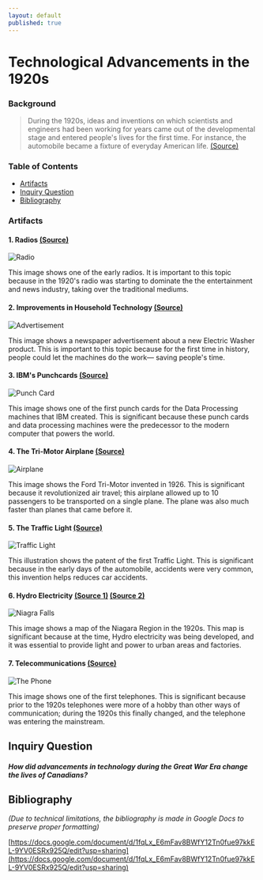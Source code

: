 ```yaml
---
layout: default
published: true
---
```

# Technological Advancements in the 1920s

### Background

> During the 1920s, ideas and inventions on which scientists and engineers had been working for years came out of the developmental stage and entered people's lives for the first time. For instance, the automobile became a fixture of everyday American life. [(Source)](https://www.encyclopedia.com/social-sciences/culture-magazines/1920s-science-and-technology-overview)

### Table of Contents
 - [Artifacts](#artifacts)
 - [Inquiry Question](#paragraph)
 - [Bibliography](#bibliography)

### Artifacts<a name="artifacts"/>

#### 1. Radios [(Source)](https://inktank.fi/disruptive-decades-technologies-that-revolutionized-the-1920s)

![Radio](https://inktank.fi/wp-content/uploads/2016/02/Radio-broadcast-in-the-1920s.jpg)

This image shows one of the early radios. It is important to this topic because in the 1920's radio was starting to dominate the the entertainment and news industry, taking over the traditional mediums.

#### 2. Improvements in Household Technology [(Source)](https://caperpics.wordpress.com/tag/capers/)

![Advertisement](https://caperpics.files.wordpress.com/2011/03/sears_wash-scaled600.jpg?w=486&h=656)

This image shows a newspaper advertisement about a new Electric Washer product. This is important to this topic because for the first time in history, people could let the machines do the work— saving people's time.


#### 3. IBM's Punchcards [(Source)](https://www.wired.com/2012/11/the-decades-that-invented-the-future-part-3-1921-1930/)

![Punch Card](https://www.wired.com/wp-content/uploads/images_blogs/gadgetlab/2012/11/punched_card-660x290.jpg)

This image shows one of the first punch cards for the Data Processing machines that IBM created. This is significant because these punch cards and data processing machines were the predecessor to the modern computer that powers the world.

#### 4. The Tri-Motor Airplane [(Source)](https://www.wired.com/2012/11/the-decades-that-invented-the-future-part-3-1921-1930/)

![Airplane](https://www.wired.com/wp-content/uploads/images_blogs/gadgetlab/2012/11/ford_trimotor.jpg)

This image shows the Ford Tri-Motor invented in 1926. This is significant because it revolutionized air travel; this airplane allowed up to 10 passengers to be transported on a single plane. The plane was also much faster than planes that came before it.

#### 5. The Traffic Light [(Source)](https://www.wired.com/2012/11/the-decades-that-invented-the-future-part-3-1921-1930/)

![Traffic Light](https://www.wired.com/wp-content/uploads/images_blogs/gadgetlab/2012/11/traffic-light-patent.jpg)

This illustration shows the patent of the first Traffic Light. This is significant because in the early days of the automobile, accidents were very common, this invention helps reduces car accidents. 

#### 6. Hydro Electricity [(Source 1)](https://www.oldmapsonline.org/map/usgs/5930887/) [(Source 2)](https://www.thecanadianencyclopedia.ca/en/article/technology)

![Niagra Falls](https://ngmdb.usgs.gov/img4/ht_icons/overlay/NY/NY_Niagara%20Falls_462633_1901_62500_geo.jpg)

This image shows a map of the Niagara Region in the 1920s. This map is significant because at the time, Hydro electricity was being developed, and it was essential to provide light and power to urban areas and factories.

#### 7. Telecommunications [(Source)](https://www.techwalla.com/articles/telephones-in-the-1920s)

![The Phone](https://img.techwallacdn.com/630x/cppd/14/154/fotolia_3740529_XS.jpg?type=webp)

This image shows one of the first telephones. This is significant because prior to the 1920s telephones were more of a hobby than other ways of communication; during the 1920s this finally changed, and the telephone was entering the mainstream.

## Inquiry Question<a name="paragraph" />

##### How did advancements in technology during the Great War Era change the lives of Canadians?



## Bibliography<a name="bibliography" />

*(Due to technical limitations, the bibliography is made in Google Docs to preserve proper formatting)*

[https://docs.google.com/document/d/1fqLx_E6mFav8BWfY12Tn0fue97kkEL-9YV0ESRx925Q/edit?usp=sharing](https://docs.google.com/document/d/1fqLx_E6mFav8BWfY12Tn0fue97kkEL-9YV0ESRx925Q/edit?usp=sharing)
